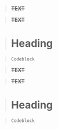 > **~~TEXT~~**

> **~~TEXT~~**

> # Heading

> ```
> Codeblock
> ```

<blockquote><b><s>TEXT</s></b></blockquote>

<blockquote>
  <p><b><s>TEXT</s></b></p>
</blockquote>

<blockquote>
  <h1>Heading</h1>
</blockquote>

<blockquote>
<pre><code>Codeblock
</code></pre>
</blockquote>